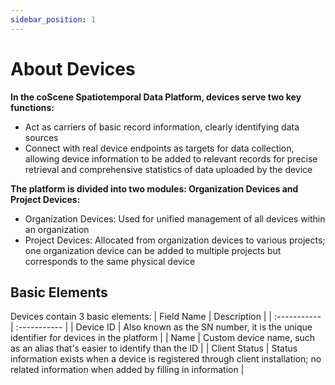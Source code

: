 ```yaml
---
sidebar_position: 1
---
```


# About Devices

**In the coScene Spatiotemporal Data Platform, devices serve two key functions:**

- Act as carriers of basic record information, clearly identifying data sources
- Connect with real device endpoints as targets for data collection, allowing device information to be added to relevant records for precise retrieval and comprehensive statistics of data uploaded by the device
  <br />

**The platform is divided into two modules: Organization Devices and Project Devices:**

- Organization Devices: Used for unified management of all devices within an organization
- Project Devices: Allocated from organization devices to various projects; one organization device can be added to multiple projects but corresponds to the same physical device

## Basic Elements

Devices contain 3 basic elements:
| Field Name | Description |
| :----------- | :----------- |
| Device ID | Also known as the SN number, it is the unique identifier for devices in the platform |
| Name | Custom device name, such as an alias that's easier to identify than the ID |
| Client Status | Status information exists when a device is registered through client installation; no related information when added by filling in information |
